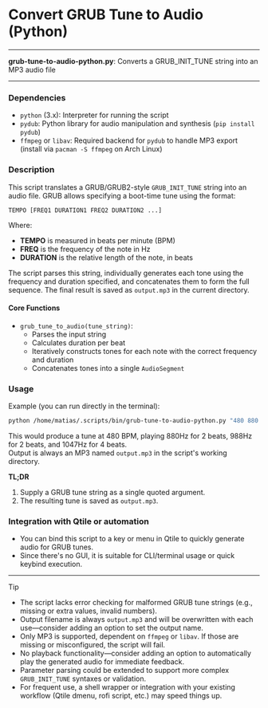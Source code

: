 # Convert GRUB Tune to Audio (Python)

---

**grub-tune-to-audio-python.py**: Converts a GRUB_INIT_TUNE string into an MP3 audio file

---

### Dependencies

- `python` (3.x): Interpreter for running the script
- `pydub`: Python library for audio manipulation and synthesis (`pip install pydub`)
- `ffmpeg` or `libav`: Required backend for `pydub` to handle MP3 export (install via `pacman -S ffmpeg` on Arch Linux)

### Description

This script translates a GRUB/GRUB2-style `GRUB_INIT_TUNE` string into an audio file. GRUB allows specifying a boot-time tune using the format:  
```
TEMPO [FREQ1 DURATION1 FREQ2 DURATION2 ...]
```
Where:
- **TEMPO** is measured in beats per minute (BPM)
- **FREQ** is the frequency of the note in Hz
- **DURATION** is the relative length of the note, in beats

The script parses this string, individually generates each tone using the frequency and duration specified, and concatenates them to form the full sequence. The final result is saved as `output.mp3` in the current directory.

#### Core Functions

- `grub_tune_to_audio(tune_string)`:  
  - Parses the input string
  - Calculates duration per beat
  - Iteratively constructs tones for each note with the correct frequency and duration
  - Concatenates tones into a single `AudioSegment`

### Usage

Example (you can run directly in the terminal):

```bash
python /home/matias/.scripts/bin/grub-tune-to-audio-python.py "480 880 2 988 2 1047 4"
```

This would produce a tune at 480 BPM, playing 880Hz for 2 beats, 988Hz for 2 beats, and 1047Hz for 4 beats.  
Output is always an MP3 named `output.mp3` in the script's working directory.

**TL;DR**
1. Supply a GRUB tune string as a single quoted argument.
2. The resulting tune is saved as `output.mp3`.

### Integration with Qtile or automation

- You can bind this script to a key or menu in Qtile to quickly generate audio for GRUB tunes.
- Since there's no GUI, it is suitable for CLI/terminal usage or quick keybind execution.

---

> [!TIP]
>
> - The script lacks error checking for malformed GRUB tune strings (e.g., missing or extra values, invalid numbers).  
> - Output filename is always `output.mp3` and will be overwritten with each use—consider adding an option to set the output name.  
> - Only MP3 is supported, dependent on `ffmpeg` or `libav`. If those are missing or misconfigured, the script will fail.  
> - No playback functionality—consider adding an option to automatically play the generated audio for immediate feedback.  
> - Parameter parsing could be extended to support more complex `GRUB_INIT_TUNE` syntaxes or validation.  
> - For frequent use, a shell wrapper or integration with your existing workflow (Qtile dmenu, rofi script, etc.) may speed things up.